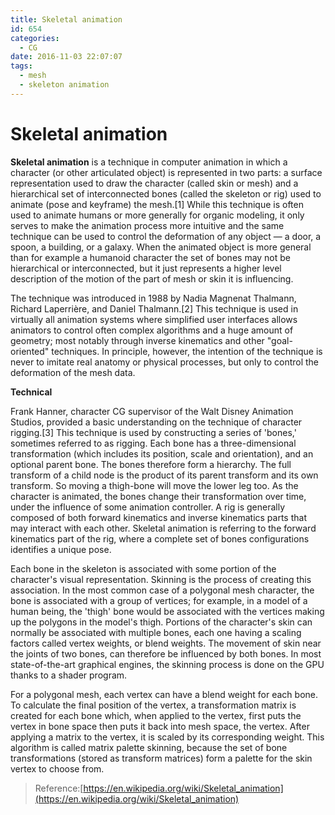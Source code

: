 ```yaml
---
title: Skeletal animation
id: 654
categories:
  - CG
date: 2016-11-03 22:07:07
tags:
  - mesh
  - skeleton animation
---
```


# Skeletal animation

**Skeletal animation** is a technique in computer animation in which a character (or other articulated object) is represented in two parts: a surface representation used to draw the character (called skin or mesh) and a hierarchical set of interconnected bones (called the skeleton or rig) used to animate (pose and keyframe) the mesh.[1] While this technique is often used to animate humans or more generally for organic modeling, it only serves to make the animation process more intuitive and the same technique can be used to control the deformation of any object — a door, a spoon, a building, or a galaxy. When the animated object is more general than for example a humanoid character the set of bones may not be hierarchical or interconnected, but it just represents a higher level description of the motion of the part of mesh or skin it is influencing.

The technique was introduced in 1988 by Nadia Magnenat Thalmann, Richard Laperrière, and Daniel Thalmann.[2] This technique is used in virtually all animation systems where simplified user interfaces allows animators to control often complex algorithms and a huge amount of geometry; most notably through inverse kinematics and other "goal-oriented" techniques. In principle, however, the intention of the technique is never to imitate real anatomy or physical processes, but only to control the deformation of the mesh data.

**Technical**

Frank Hanner, character CG supervisor of the Walt Disney Animation Studios, provided a basic understanding on the technique of character rigging.[3] This technique is used by constructing a series of 'bones,' sometimes referred to as rigging. Each bone has a three-dimensional transformation (which includes its position, scale and orientation), and an optional parent bone. The bones therefore form a hierarchy. The full transform of a child node is the product of its parent transform and its own transform. So moving a thigh-bone will move the lower leg too. As the character is animated, the bones change their transformation over time, under the influence of some animation controller. A rig is generally composed of both forward kinematics and inverse kinematics parts that may interact with each other. Skeletal animation is referring to the forward kinematics part of the rig, where a complete set of bones configurations identifies a unique pose.

Each bone in the skeleton is associated with some portion of the character's visual representation. Skinning is the process of creating this association. In the most common case of a polygonal mesh character, the bone is associated with a group of vertices; for example, in a model of a human being, the 'thigh' bone would be associated with the vertices making up the polygons in the model's thigh. Portions of the character's skin can normally be associated with multiple bones, each one having a scaling factors called vertex weights, or blend weights. The movement of skin near the joints of two bones, can therefore be influenced by both bones. In most state-of-the-art graphical engines, the skinning process is done on the GPU thanks to a shader program.

For a polygonal mesh, each vertex can have a blend weight for each bone. To calculate the final position of the vertex, a transformation matrix is created for each bone which, when applied to the vertex, first puts the vertex in bone space then puts it back into mesh space, the vertex. After applying a matrix to the vertex, it is scaled by its corresponding weight. This algorithm is called matrix palette skinning, because the set of bone transformations (stored as transform matrices) form a palette for the skin vertex to choose from.

> Reference:[https://en.wikipedia.org/wiki/Skeletal_animation](https://en.wikipedia.org/wiki/Skeletal_animation)